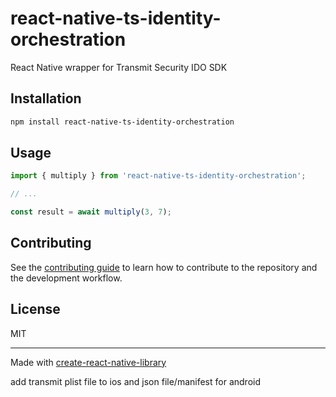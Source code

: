 # react-native-ts-identity-orchestration

React Native wrapper for Transmit Security IDO SDK

## Installation

```sh
npm install react-native-ts-identity-orchestration
```

## Usage

```js
import { multiply } from 'react-native-ts-identity-orchestration';

// ...

const result = await multiply(3, 7);
```

## Contributing

See the [contributing guide](CONTRIBUTING.md) to learn how to contribute to the repository and the development workflow.

## License

MIT

---

Made with [create-react-native-library](https://github.com/callstack/react-native-builder-bob)



add transmit plist file to ios and json file/manifest for android
